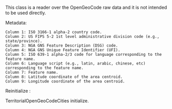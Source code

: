 This class is a reader over the OpenGeoCode raw data and it is not intended to be used directly.

Metadata:

    Column 1: ISO 3166-1 alpha-2 country code.
    Column 2: US FIPS 5-2 1st level administrative division code (e.g., state/province).
    Column 3: NGA GNS Feature Description (DSG) code.
    Column 4: NGA GNS Unique Feature Identifier (UFI).
    Column 5: ISO 639-1 alpha-2/3 code for language corresponding to the feature name.
    Column 6: Language script (e.g., latin, arabic, chinese, etc) corresponding to the feature name.
    Column 7: Feature name.
    Column 8: Latitude coordinate of the area centroid.
    Column 9: Longitude coordinate of the area centroid.

Reinitialize :

TerritorialOpenGeoCodeCities initialize.
